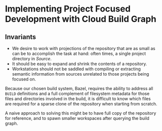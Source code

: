 # Implementing Project Focused Development with Cloud Build Graph

## Invariants
- We desire to work with projections of the repository that are as small as can be to accomplish the task at hand: often times, a single project directory in _Source_.
- It should be easy to expand and shrink the contents of a repository.
- Workstations should not be saddled with compiling or extracting semantic information from sources unrelated to those projects being focused on.

Because our chosen build system, Bazel, requires the ability to address all `BUILD` definitions and a full complement of filesystem metadata for those files and directories involved in the build, it is difficult to know which files are required for a sparse clone of the repository when starting from scratch.

A naive approach to solving this might be to have full copy of the repository for reference, and to spawn smaller workspaces after querying the build graph.